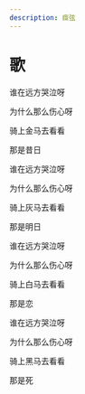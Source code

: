 ```yaml
---
description: 痖弦
---
```


# 歌

谁在远方哭泣呀

为什么那么伤心呀

骑上金马去看看

那是昔日

谁在远方哭泣呀

为什么那么伤心呀

骑上灰马去看看

那是明日

谁在远方哭泣呀

为什么那么伤心呀

骑上白马去看看

那是恋

谁在远方哭泣呀

为什么那么伤心呀

骑上黑马去看看

那是死

